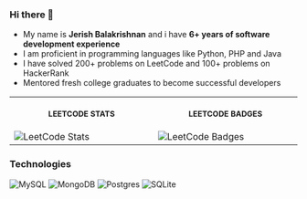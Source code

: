 ### Hi there 👋

* My name is **Jerish Balakrishnan** and i have **6+ years of software development experience**
* I am proficient in programming languages like Python, PHP and Java
* I have solved 200+ problems on LeetCode and 100+ problems on HackerRank
* Mentored fresh college graduates to become successful developers

<table>
<tr>
<th align="center">
<img width="441" height="1">
<p> 
<small>
LEETCODE STATS
</small>
</p>
</th>
<th align="center">
<img width="441" height="1">
<p> 
<small>
LEETCODE BADGES
</small>
</p>
</th>
</tr>
<tr>
<td>
<img src="https://leetcard.jacoblin.cool/Jerish_Balakrishnan?ext=contest&font=Dancing_Script" alt="LeetCode Stats"/>
</td>
<td>
<img src="https://leetcode-badge-showcase.vercel.app/api?username=Jerish_Balakrishnan&theme=light" alt="LeetCode Badges"/>
</td>
</tr>
</table>

### Technologies

![MySQL](https://img.shields.io/badge/mysql-4479A1.svg?style=for-the-badge&logo=mysql&logoColor=white) ![MongoDB](https://img.shields.io/badge/MongoDB-%234ea94b.svg?style=for-the-badge&logo=mongodb&logoColor=white) ![Postgres](https://img.shields.io/badge/postgres-%23316192.svg?style=for-the-badge&logo=postgresql&logoColor=white) ![SQLite](https://img.shields.io/badge/sqlite-%2307405e.svg?style=for-the-badge&logo=sqlite&logoColor=white)
